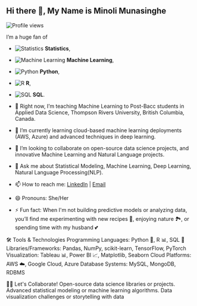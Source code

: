 ## Hi there 👋, My Name is Minoli Munasinghe
![Profile views](https://komarev.com/ghpvc/?username=minolirm)


I’m a huge fan of 
- ![Statistics](https://upload.wikimedia.org/wikipedia/commons/thumb/0/0b/Statistics_icon.svg/800px-Statistics_icon.svg.png) **Statistics**, 
- ![Machine Learning](https://upload.wikimedia.org/wikipedia/commons/thumb/2/2f/Scikit-learn_logo.svg/800px-Scikit-learn_logo.svg.png) **Machine Learning**, 
- ![Python](https://upload.wikimedia.org/wikipedia/commons/c/c3/Python-logo-notext.svg) **Python**, 
- ![R](https://upload.wikimedia.org/wikipedia/commons/thumb/1/1b/R_logo.svg/800px-R_logo.svg.png) **R**, 
- ![SQL](https://upload.wikimedia.org/wikipedia/commons/4/47/SQL_logo_2019.svg) **SQL**.

- 🔭 Right now, I’m teaching Machine Learning to Post-Bacc students in Applied Data Science, Thompson Rivers University, British Columbia, Canada.
- 🌱 I’m currently learning cloud-based machine learning deployments (AWS, Azure) and advanced techniques in deep learning.
- 👯 I’m looking to collaborate on open-source data science projects, and innovative Machine Learning and Natural Language projects.
- 💬 Ask me about Statistical Modeling, Machine Learning, Deep Learning, Natural Language Processing(NLP).
- 📫 How to reach me: [LinkedIn](https://www.linkedin.com/in/minolimunasinghe) | [Email](mailto:minolimunasinghe@outlook.com)
- 😄 Pronouns: She/Her
- ⚡ Fun fact: When I'm not building predictive models or analyzing data, you’ll find me experimenting with new recipes 🍳, enjoying nature 🏞️, or spending time with my husband 💕


🛠️ Tools & Technologies
Programming Languages: Python 🐍, R 📊, SQL 💾
Libraries/Frameworks: Pandas, NumPy, scikit-learn, TensorFlow, PyTorch
Visualization: Tableau 📊, Power BI 📈, Matplotlib, Seaborn
Cloud Platforms: AWS ☁️, Google Cloud, Azure
Database Systems: MySQL, MongoDB, RDBMS

👩‍💻 Let's Collaborate!
Open-source data science libraries or projects.
Advanced statistical modeling or machine learning algorithms.
Data visualization challenges or storytelling with data
<!--
**minolirm/minolirm** is a ✨ _special_ ✨ repository because its `README.md` (this file) appears on your GitHub profile.

Here are some ideas to get you started:

- 🔭 I’m currently working on ...
- 🌱 I’m currently learning ...
- 👯 I’m looking to collaborate on ...
- 🤔 I’m looking for help with ...
- 💬 Ask me about ...
- 📫 How to reach me: ...
- 😄 Pronouns: ...
- ⚡ Fun fact: ...
-->

